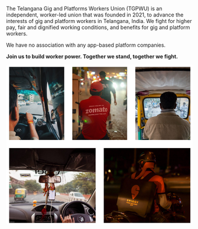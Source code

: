 The Telangana Gig and Platforms Workers Union (TGPWU) is an independent, worker-led union that was founded in 2021, to advance the interests of gig and platform workers in Telangana, India. We fight for higher pay, fair and dignified working conditions, and benefits for gig and platform workers. 

We have no association with any app-based platform companies.

__Join us to build worker power. Together we stand, together we fight.__

![image](mainpage.png)